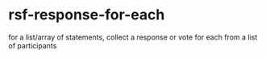 # rsf-response-for-each
for a list/array of statements, collect a response or vote for each from a list of participants
